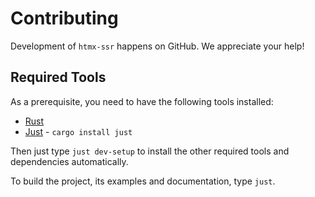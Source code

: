 # Contributing

Development of `htmx-ssr` happens on GitHub. We appreciate your help!

## Required Tools

As a prerequisite, you need to have the following tools installed:

- [Rust](https://www.rust-lang.org/)
- [Just](https://github.com/casey/just) - `cargo install just`

Then just type `just dev-setup` to install the other required tools and
dependencies automatically.

To build the project, its examples and documentation, type `just`.
